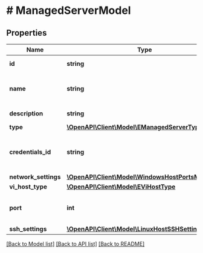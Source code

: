 # # ManagedServerModel

## Properties

Name | Type | Description | Notes
------------ | ------------- | ------------- | -------------
**id** | **string** | ID of the server. |
**name** | **string** | Full DNS name or IP address of the server. |
**description** | **string** | Description of the server. |
**type** | [**\OpenAPI\Client\Model\EManagedServerType**](EManagedServerType.md) |  |
**credentials_id** | **string** | ID of a credentials record used to connect to the server. |
**network_settings** | [**\OpenAPI\Client\Model\WindowsHostPortsModel**](WindowsHostPortsModel.md) |  | [optional]
**vi_host_type** | [**\OpenAPI\Client\Model\EViHostType**](EViHostType.md) |  | [optional]
**port** | **int** | Port used to communicate with the server. |
**ssh_settings** | [**\OpenAPI\Client\Model\LinuxHostSSHSettingsModel**](LinuxHostSSHSettingsModel.md) |  | [optional]

[[Back to Model list]](../../README.md#models) [[Back to API list]](../../README.md#endpoints) [[Back to README]](../../README.md)
